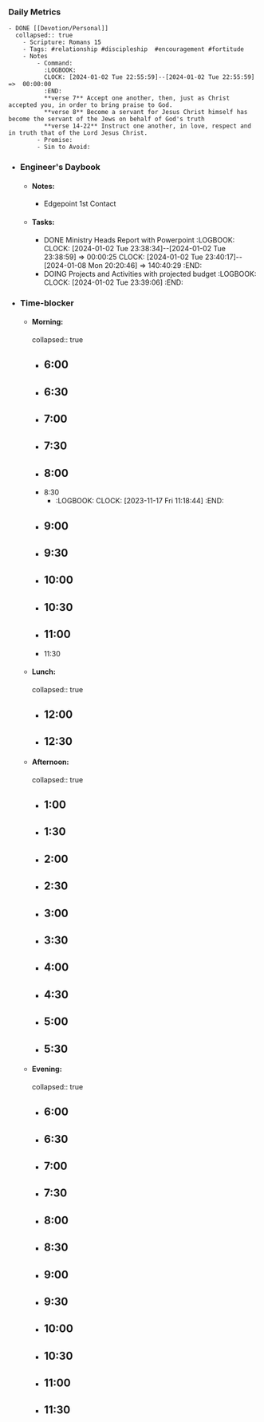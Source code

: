 ### Daily Metrics
	- DONE [[Devotion/Personal]]
	  collapsed:: true
		- Scripture: Romans 15
		- Tags: #relationship #discipleship  #encouragement #fortitude
		- Notes
			- Command: 
			  :LOGBOOK:
			  CLOCK: [2024-01-02 Tue 22:55:59]--[2024-01-02 Tue 22:55:59] =>  00:00:00
			  :END:
			  **verse 7** Accept one another, then, just as Christ accepted you, in order to bring praise to God.
			  **verse 8** Become a servant for Jesus Christ himself has become the servant of the Jews on behalf of God's truth
			  **verse 14-22** Instruct one another, in love, respect and in truth that of the Lord Jesus Christ.
			- Promise:
			- Sin to Avoid:
- ### Engineer's Daybook
	- #### Notes:
		- Edgepoint 1st Contact
	- #### Tasks:
		- DONE Ministry Heads Report with Powerpoint
		  :LOGBOOK:
		  CLOCK: [2024-01-02 Tue 23:38:34]--[2024-01-02 Tue 23:38:59] =>  00:00:25
		  CLOCK: [2024-01-02 Tue 23:40:17]--[2024-01-08 Mon 20:20:46] =>  140:40:29
		  :END:
		- DOING Projects and Activities with projected budget
		  :LOGBOOK:
		  CLOCK: [2024-01-02 Tue 23:39:06]
		  :END:
- ### Time-blocker
	- #### Morning:
	  collapsed:: true
		- 6:00
			-
		- 6:30
			-
		- 7:00
			-
		- 7:30
			-
		- 8:00
			-
		- 8:30
			- :LOGBOOK:
			  CLOCK: [2023-11-17 Fri 11:18:44]
			  :END:
		- 9:00
			-
		- 9:30
			-
		- 10:00
			-
		- 10:30
			-
		- 11:00
			-
		- 11:30
	- #### Lunch:
	  collapsed:: true
		- 12:00
			-
		- 12:30
			-
	- #### Afternoon:
	  collapsed:: true
		- 1:00
			-
		- 1:30
			-
		- 2:00
			-
		- 2:30
			-
		- 3:00
			-
		- 3:30
			-
		- 4:00
			-
		- 4:30
			-
		- 5:00
			-
		- 5:30
			-
	- #### Evening:
	  collapsed:: true
		- 6:00
			-
		- 6:30
			-
		- 7:00
			-
		- 7:30
			-
		- 8:00
			-
		- 8:30
			-
		- 9:00
			-
		- 9:30
			-
		- 10:00
			-
		- 10:30
			-
		- 11:00
			-
		- 11:30
			-